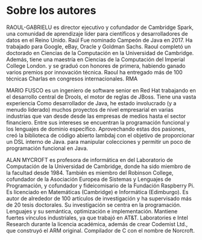 # Sobre los autores


RAOUL-GABRIELU es director ejecutivo y cofundador de Cambridge Spark, una comunidad de aprendizaje líder para científicos y desarrolladores de datos en el Reino Unido. Raúl Fue nominado Campeón de Java en 2017. Ha trabajado para Google, eBay, Oracle y Goldman Sachs. Raoul completó un doctorado en Ciencias de la Computación en la Universidad de Cambridge. Además, tiene una maestría en Ciencias de la Computación del Imperial College London. y se graduó con honores de primera, habiendo ganado varios premios por innovación técnica. Raoul ha entregado más de 100 técnicas Charlas en congresos internacionales. RMA



MARIO FUSCO es un ingeniero de software senior en Red Hat trabajando en el desarrollo central de Drools, el motor de reglas de JBoss. Tiene una vasta experiencia Como desarrollador de Java, he estado involucrado (y a menudo liderado) muchos proyectos de nivel empresarial en varias industrias que van desde desde las empresas de medios hasta el sector financiero. Entre sus intereses se encuentran la programación funcional y los lenguajes de dominio específico. Aprovechando estas dos pasiones, creó la biblioteca de código abierto lambdaj con el objetivo de proporcionar un DSL interno de Java. para manipular colecciones y permitir un poco de programación funcional en Java.



ALAN MYCROFT es profesora de informática en del Laboratorio de Computación de la Universidad de Cambridge, donde ha sido miembro de la facultad desde 1984. También es miembro del Robinson College, cofundador de la Asociación Europea de Sistemas y Lenguajes de Programación, y cofundador y fideicomisario de la Fundación Raspberry Pi. Es licenciado en Matemáticas (Cambridge) e Informática (Edimburgo). Es autor de alrededor de 100 artículos de investigación y ha supervisado más de 20 tesis doctorales. Su investigación se centra en la programación. Lenguajes y su semántica, optimización e implementación. Mantiene fuertes vínculos industriales, ya que trabajó en AT&T. Laboratories e Intel Research durante la licencia académica, además de crear Codemist Ltd., que construyó el ARM original. Compilador de C con el nombre de Norcroft.
